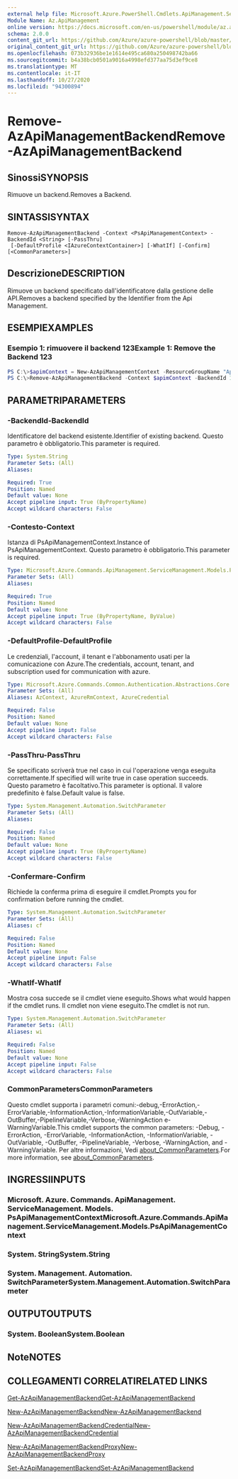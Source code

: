 ```yaml
---
external help file: Microsoft.Azure.PowerShell.Cmdlets.ApiManagement.ServiceManagement.dll-Help.xml
Module Name: Az.ApiManagement
online version: https://docs.microsoft.com/en-us/powershell/module/az.apimanagement/remove-azapimanagementbackend
schema: 2.0.0
content_git_url: https://github.com/Azure/azure-powershell/blob/master/src/ApiManagement/ApiManagement/help/Remove-AzApiManagementBackend.md
original_content_git_url: https://github.com/Azure/azure-powershell/blob/master/src/ApiManagement/ApiManagement/help/Remove-AzApiManagementBackend.md
ms.openlocfilehash: 073b32936be1e1614e495ca680a250498742ba66
ms.sourcegitcommit: b4a38bcb0501a9016a4998efd377aa75d3ef9ce8
ms.translationtype: MT
ms.contentlocale: it-IT
ms.lasthandoff: 10/27/2020
ms.locfileid: "94300894"
---
```

# <span data-ttu-id="68fd0-101">Remove-AzApiManagementBackend</span><span class="sxs-lookup"><span data-stu-id="68fd0-101">Remove-AzApiManagementBackend</span></span>

## <span data-ttu-id="68fd0-102">Sinossi</span><span class="sxs-lookup"><span data-stu-id="68fd0-102">SYNOPSIS</span></span>
<span data-ttu-id="68fd0-103">Rimuove un backend.</span><span class="sxs-lookup"><span data-stu-id="68fd0-103">Removes a Backend.</span></span>

## <span data-ttu-id="68fd0-104">SINTASSI</span><span class="sxs-lookup"><span data-stu-id="68fd0-104">SYNTAX</span></span>

```
Remove-AzApiManagementBackend -Context <PsApiManagementContext> -BackendId <String> [-PassThru]
 [-DefaultProfile <IAzureContextContainer>] [-WhatIf] [-Confirm] [<CommonParameters>]
```

## <span data-ttu-id="68fd0-105">Descrizione</span><span class="sxs-lookup"><span data-stu-id="68fd0-105">DESCRIPTION</span></span>
<span data-ttu-id="68fd0-106">Rimuove un backend specificato dall'identificatore dalla gestione delle API.</span><span class="sxs-lookup"><span data-stu-id="68fd0-106">Removes a backend specified by the Identifier from the Api Management.</span></span>

## <span data-ttu-id="68fd0-107">ESEMPI</span><span class="sxs-lookup"><span data-stu-id="68fd0-107">EXAMPLES</span></span>

### <span data-ttu-id="68fd0-108">Esempio 1: rimuovere il backend 123</span><span class="sxs-lookup"><span data-stu-id="68fd0-108">Example 1: Remove the Backend 123</span></span>
```powershell
PS C:\>$apimContext = New-AzApiManagementContext -ResourceGroupName "Api-Default-WestUS" -ServiceName "contoso"
PS C:\>Remove-AzApiManagementBackend -Context $apimContext -BackendId 123 -PassThru
```

## <span data-ttu-id="68fd0-109">PARAMETRI</span><span class="sxs-lookup"><span data-stu-id="68fd0-109">PARAMETERS</span></span>

### <span data-ttu-id="68fd0-110">-BackendId</span><span class="sxs-lookup"><span data-stu-id="68fd0-110">-BackendId</span></span>
<span data-ttu-id="68fd0-111">Identificatore del backend esistente.</span><span class="sxs-lookup"><span data-stu-id="68fd0-111">Identifier of existing backend.</span></span>
<span data-ttu-id="68fd0-112">Questo parametro è obbligatorio.</span><span class="sxs-lookup"><span data-stu-id="68fd0-112">This parameter is required.</span></span>

```yaml
Type: System.String
Parameter Sets: (All)
Aliases:

Required: True
Position: Named
Default value: None
Accept pipeline input: True (ByPropertyName)
Accept wildcard characters: False
```

### <span data-ttu-id="68fd0-113">-Contesto</span><span class="sxs-lookup"><span data-stu-id="68fd0-113">-Context</span></span>
<span data-ttu-id="68fd0-114">Istanza di PsApiManagementContext.</span><span class="sxs-lookup"><span data-stu-id="68fd0-114">Instance of PsApiManagementContext.</span></span>
<span data-ttu-id="68fd0-115">Questo parametro è obbligatorio.</span><span class="sxs-lookup"><span data-stu-id="68fd0-115">This parameter is required.</span></span>

```yaml
Type: Microsoft.Azure.Commands.ApiManagement.ServiceManagement.Models.PsApiManagementContext
Parameter Sets: (All)
Aliases:

Required: True
Position: Named
Default value: None
Accept pipeline input: True (ByPropertyName, ByValue)
Accept wildcard characters: False
```

### <span data-ttu-id="68fd0-116">-DefaultProfile</span><span class="sxs-lookup"><span data-stu-id="68fd0-116">-DefaultProfile</span></span>
<span data-ttu-id="68fd0-117">Le credenziali, l'account, il tenant e l'abbonamento usati per la comunicazione con Azure.</span><span class="sxs-lookup"><span data-stu-id="68fd0-117">The credentials, account, tenant, and subscription used for communication with azure.</span></span>

```yaml
Type: Microsoft.Azure.Commands.Common.Authentication.Abstractions.Core.IAzureContextContainer
Parameter Sets: (All)
Aliases: AzContext, AzureRmContext, AzureCredential

Required: False
Position: Named
Default value: None
Accept pipeline input: False
Accept wildcard characters: False
```

### <span data-ttu-id="68fd0-118">-PassThru</span><span class="sxs-lookup"><span data-stu-id="68fd0-118">-PassThru</span></span>
<span data-ttu-id="68fd0-119">Se specificato scriverà true nel caso in cui l'operazione venga eseguita correttamente.</span><span class="sxs-lookup"><span data-stu-id="68fd0-119">If specified will write true in case operation succeeds.</span></span>
<span data-ttu-id="68fd0-120">Questo parametro è facoltativo.</span><span class="sxs-lookup"><span data-stu-id="68fd0-120">This parameter is optional.</span></span>
<span data-ttu-id="68fd0-121">Il valore predefinito è false.</span><span class="sxs-lookup"><span data-stu-id="68fd0-121">Default value is false.</span></span>

```yaml
Type: System.Management.Automation.SwitchParameter
Parameter Sets: (All)
Aliases:

Required: False
Position: Named
Default value: None
Accept pipeline input: True (ByPropertyName)
Accept wildcard characters: False
```

### <span data-ttu-id="68fd0-122">-Confermare</span><span class="sxs-lookup"><span data-stu-id="68fd0-122">-Confirm</span></span>
<span data-ttu-id="68fd0-123">Richiede la conferma prima di eseguire il cmdlet.</span><span class="sxs-lookup"><span data-stu-id="68fd0-123">Prompts you for confirmation before running the cmdlet.</span></span>

```yaml
Type: System.Management.Automation.SwitchParameter
Parameter Sets: (All)
Aliases: cf

Required: False
Position: Named
Default value: None
Accept pipeline input: False
Accept wildcard characters: False
```

### <span data-ttu-id="68fd0-124">-WhatIf</span><span class="sxs-lookup"><span data-stu-id="68fd0-124">-WhatIf</span></span>
<span data-ttu-id="68fd0-125">Mostra cosa succede se il cmdlet viene eseguito.</span><span class="sxs-lookup"><span data-stu-id="68fd0-125">Shows what would happen if the cmdlet runs.</span></span> <span data-ttu-id="68fd0-126">Il cmdlet non viene eseguito.</span><span class="sxs-lookup"><span data-stu-id="68fd0-126">The cmdlet is not run.</span></span>

```yaml
Type: System.Management.Automation.SwitchParameter
Parameter Sets: (All)
Aliases: wi

Required: False
Position: Named
Default value: None
Accept pipeline input: False
Accept wildcard characters: False
```

### <span data-ttu-id="68fd0-127">CommonParameters</span><span class="sxs-lookup"><span data-stu-id="68fd0-127">CommonParameters</span></span>
<span data-ttu-id="68fd0-128">Questo cmdlet supporta i parametri comuni:-debug,-ErrorAction,-ErrorVariable,-InformationAction,-InformationVariable,-OutVariable,-OutBuffer,-PipelineVariable,-Verbose,-WarningAction e-WarningVariable.</span><span class="sxs-lookup"><span data-stu-id="68fd0-128">This cmdlet supports the common parameters: -Debug, -ErrorAction, -ErrorVariable, -InformationAction, -InformationVariable, -OutVariable, -OutBuffer, -PipelineVariable, -Verbose, -WarningAction, and -WarningVariable.</span></span> <span data-ttu-id="68fd0-129">Per altre informazioni, Vedi [about_CommonParameters](http://go.microsoft.com/fwlink/?LinkID=113216).</span><span class="sxs-lookup"><span data-stu-id="68fd0-129">For more information, see [about_CommonParameters](http://go.microsoft.com/fwlink/?LinkID=113216).</span></span>

## <span data-ttu-id="68fd0-130">INGRESSI</span><span class="sxs-lookup"><span data-stu-id="68fd0-130">INPUTS</span></span>

### <span data-ttu-id="68fd0-131">Microsoft. Azure. Commands. ApiManagement. ServiceManagement. Models. PsApiManagementContext</span><span class="sxs-lookup"><span data-stu-id="68fd0-131">Microsoft.Azure.Commands.ApiManagement.ServiceManagement.Models.PsApiManagementContext</span></span>

### <span data-ttu-id="68fd0-132">System. String</span><span class="sxs-lookup"><span data-stu-id="68fd0-132">System.String</span></span>

### <span data-ttu-id="68fd0-133">System. Management. Automation. SwitchParameter</span><span class="sxs-lookup"><span data-stu-id="68fd0-133">System.Management.Automation.SwitchParameter</span></span>

## <span data-ttu-id="68fd0-134">OUTPUT</span><span class="sxs-lookup"><span data-stu-id="68fd0-134">OUTPUTS</span></span>

### <span data-ttu-id="68fd0-135">System. Boolean</span><span class="sxs-lookup"><span data-stu-id="68fd0-135">System.Boolean</span></span>

## <span data-ttu-id="68fd0-136">Note</span><span class="sxs-lookup"><span data-stu-id="68fd0-136">NOTES</span></span>

## <span data-ttu-id="68fd0-137">COLLEGAMENTI CORRELATI</span><span class="sxs-lookup"><span data-stu-id="68fd0-137">RELATED LINKS</span></span>

[<span data-ttu-id="68fd0-138">Get-AzApiManagementBackend</span><span class="sxs-lookup"><span data-stu-id="68fd0-138">Get-AzApiManagementBackend</span></span>](./Get-AzApiManagementBackend.md)

[<span data-ttu-id="68fd0-139">New-AzApiManagementBackend</span><span class="sxs-lookup"><span data-stu-id="68fd0-139">New-AzApiManagementBackend</span></span>](./New-AzApiManagementBackend.md)

[<span data-ttu-id="68fd0-140">New-AzApiManagementBackendCredential</span><span class="sxs-lookup"><span data-stu-id="68fd0-140">New-AzApiManagementBackendCredential</span></span>](./New-AzApiManagementBackendCredential.md)

[<span data-ttu-id="68fd0-141">New-AzApiManagementBackendProxy</span><span class="sxs-lookup"><span data-stu-id="68fd0-141">New-AzApiManagementBackendProxy</span></span>](./New-AzApiManagementBackendProxy.md)

[<span data-ttu-id="68fd0-142">Set-AzApiManagementBackend</span><span class="sxs-lookup"><span data-stu-id="68fd0-142">Set-AzApiManagementBackend</span></span>](./Set-AzApiManagementBackend.md)
